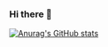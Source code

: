 ### Hi there 👋   
[![Anurag's GitHub stats](https://github-readme-stats.vercel.app/api?username=KatzkeQingmu)](https://github.com/anuraghazra/github-readme-stats)





<!--
**KatzkeQingmu/KatzkeQingmu** is a ✨ _special_ ✨ repository because its `README.md` (this file) appears on your GitHub profile.

Here are some ideas to get you started:

- 🔭 I’m currently working on ...
- 🌱 I’m currently learning ...
- 👯 I’m looking to collaborate on ...
- 🤔 I’m looking for help with ...
- 💬 Ask me about ...
- 📫 How to reach me: ...
- 😄 Pronouns: ...
- ⚡ Fun fact: ...
-->
